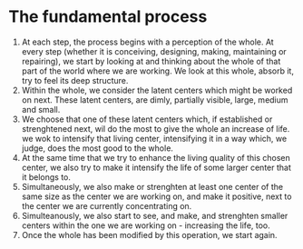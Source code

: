 # The fundamental process

1. At each step, the process begins with a perception of the whole. At every step (whether it is conceiving, designing, making, maintaining or repairing), we start by looking at and thinking about the whole of that part of the world where we are working. We look at this whole, absorb it, try to feel its deep structure.
2. Within the whole, we consider the latent centers which might be worked on next. These latent centers, are dimly, partially visible, large, medium and small.
3. We choose that one of these latent centers which, if established or strenghtened next, wil do the most to give the whole an increase of life. we wok to intensify that living center, intensifying it in a way which, we judge, does the most good to the whole.
4. At the same time that we try to enhance the living quality of this chosen center, we also try to make it intensify the life of some larger center that it belongs to.
5. Simultaneously, we also make or strenghten at least one center of the same size as the center we are working on, and make it positive, next to the center we are currently concentrating on.
6. Simulteanously, we also start to see, and make, and strenghten smaller centers within the one we are working on - increasing the life, too.
7. Once the whole has been modified by this operation, we start again.

